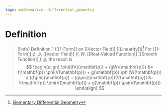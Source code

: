 ```yaml
---
tags: mathematics, differential_geometry
---
```


# Definition

> [!info] Definition 1 ([[1-Form]] on [[Vector Field]] [[Linearity]])[^1]
> For [[1-Form]] $\phi, \psi$, [[Vector Field]] $V, W$, [[Real-Valued Function]] [[Smooth Function]] $f, g$, the result is
> $$
> \begin{align}
> \phi((fV)(\mathbf{p}) + (gW)(\mathbf{p})) &= f(\mathbf{p}) \phi(V(\mathbf{p})) + g(\mathbf{p}) \phi(W(\mathbf{p})) \\
> ((f\phi)(\mathbf{p}) + (g\psi)(\mathbf{p}))(V(\mathbf{p})) &= f(\mathbf{p}) \phi(V(\mathbf{p})) + g(\mathbf{p}) \psi(V(\mathbf{p}))
> \end{align}
> $$

[^1]: [Elementary Differential Geometry](zotero://open-pdf/library/items/F6CCEWIU?page=39)